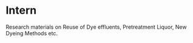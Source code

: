 # Intern
Research materials on Reuse of Dye effluents, Pretreatment Liquor, New Dyeing Methods etc.  
